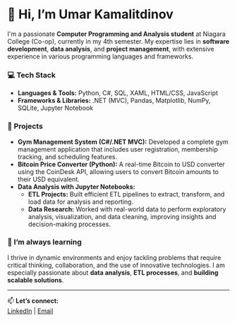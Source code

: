 # 👋 Hi, I’m Umar Kamalitdinov

I'm a passionate **Computer Programming and Analysis student** at Niagara College (Co-op), currently in my 4th semester. My expertise lies in **software development**, **data analysis**, and **project management**, with extensive experience in various programming languages and frameworks.

### 💻 Tech Stack
- **Languages & Tools:** Python, C#, SQL, XAML, HTML/CSS, JavaScript  
- **Frameworks & Libraries:** .NET (MVC), Pandas, Matplotlib, NumPy, SQLite, Jupyter Notebook  

### 🚀 Projects
- **Gym Management System (C#/.NET MVC):** Developed a complete gym management application that includes user registration, membership tracking, and scheduling features.  
- **Bitcoin Price Converter (Python):** A real-time Bitcoin to USD converter using the CoinDesk API, allowing users to convert Bitcoin amounts to their USD equivalent.  
- **Data Analysis with Jupyter Notebooks:**  
  - **ETL Projects:** Built efficient ETL pipelines to extract, transform, and load data for analysis and reporting.  
  - **Data Research:** Worked with real-world data to perform exploratory analysis, visualization, and data cleaning, improving insights and decision-making processes.

### 🌱 I’m always learning
I thrive in dynamic environments and enjoy tackling problems that require critical thinking, collaboration, and the use of innovative technologies. I am especially passionate about **data analysis**, **ETL processes**, and **building scalable solutions**.

---

📫 **Let’s connect:**  
[LinkedIn](https://www.linkedin.com/in/your-link) | [Email](mailto:your-email@example.com)
